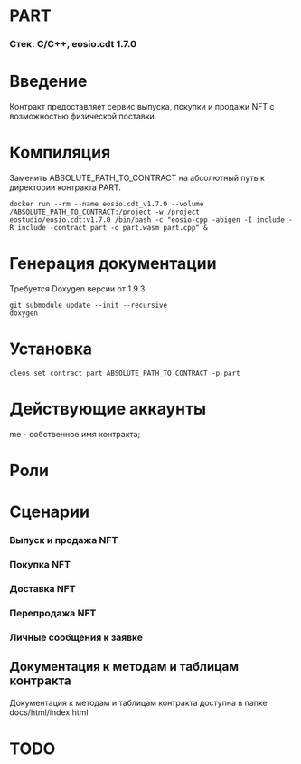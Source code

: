 # PART
### Стек: C/C++, eosio.cdt 1.7.0

# Введение
Контракт предоставляет сервис выпуска, покупки и продажи NFT с возможностью физической поставки. 

# Компиляция
Заменить ABSOLUTE_PATH_TO_CONTRACT на абсолютный путь к директории контракта PART. 
```
docker run --rm --name eosio.cdt_v1.7.0 --volume /ABSOLUTE_PATH_TO_CONTRACT:/project -w /project eostudio/eosio.cdt:v1.7.0 /bin/bash -c "eosio-cpp -abigen -I include -R include -contract part -o part.wasm part.cpp" &
```


# Генерация документации
Требуется Doxygen версии от 1.9.3
```
git submodule update --init --recursive
doxygen
```


# Установка
```
cleos set contract part ABSOLUTE_PATH_TO_CONTRACT -p part
```


# Действующие аккаунты
me - собственное имя контракта;


# Роли

# Сценарии

### Выпуск и продажа NFT

### Покупка NFT

### Доставка NFT

### Перепродажа NFT

### Личные сообщения к заявке

## Документация к методам и таблицам контракта
Документация к методам и таблицам контракта доступна в папке docs/html/index.html


# TODO


